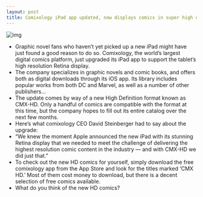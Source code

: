 ```yaml
---
layout: post
title: Comixology iPad app updated, now displays comics in super high definition
---
```

![img](http://media.idownloadblog.com/wp-content/uploads/2012/03/comix-2.jpg)
* Graphic novel fans who haven’t yet picked up a new iPad might have just found a good reason to do so. Comixology, the world’s largest digital comics platform, just upgraded its iPad app to support the tablet’s high resolution Retina display.
* The company specializes in graphic novels and comic books, and offers both as digital downloads through its iOS app. Its library includes popular works from both DC and Marvel, as well as a number of other publishers…
* The update comes by way of a new High Definition format known as CMX-HD. Only a handful of comics are compatible with the format at this time, but the company hopes to fill out its entire catalog over the next few months.
* Here’s what comixology CEO David Steinberger had to say about the upgrade:
* “We knew the moment Apple announced the new iPad with its stunning Retina display that we needed to meet the challenge of delivering the highest resolution comic content in the industry — and with CMX-HD we did just that.”
* To check out the new HD comics for yourself, simply download the free comixology app from the App Store and look for the titles marked ‘CMX HD.’ Most of them cost money to download, but there is a decent selection of free comics available.
* What do you think of the new HD comics?

